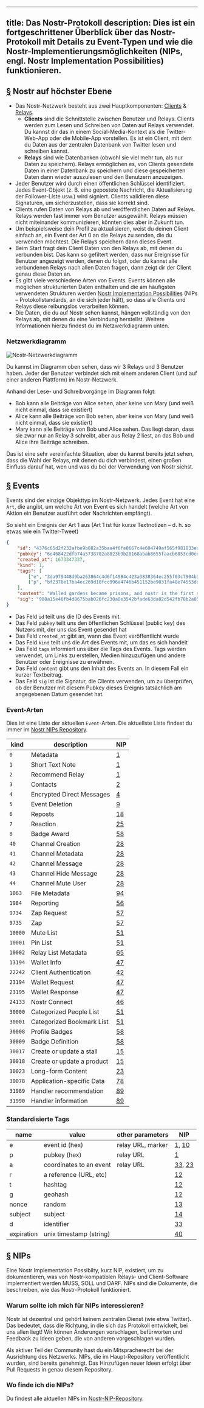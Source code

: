 ---
title: Das Nostr-Protokoll
description: Dies ist ein fortgeschrittener Überblick über das Nostr-Protokoll mit Details zu Event-Typen und wie die Nostr-Implementierungsmöglichkeiten (NIPs, engl. Nostr Implementation Possibilities) funktionieren.
-------------------------------------------------------------------------------------------------------------------------------------------------------------------------------------------------------------------------

## [§](#nostr-high-level) Nostr auf höchster Ebene

-   Das Nostr-Netzwerk besteht aus zwei Hauptkomponenten: [Clients](/de/clients) & [Relays](/de/relays).
    -   **Clients** sind die Schnittstelle zwischen Benutzer und Relays. Clients werden zum Lesen und Schreiben von Daten auf Relays verwendet. Du kannst dir das in einem Social-Media-Kontext als die Twitter-Web-App oder die Mobile-App vorstellen. Es ist ein Client, mit dem du Daten aus der zentralen Datenbank von Twitter lesen und schreiben kannst.
    -   **Relays** sind wie Datenbanken (obwohl sie viel mehr tun, als nur Daten zu speichern). Relays ermöglichen es, von Clients gesendete Daten in einer Datenbank zu speichern und diese gespeicherten Daten dann wieder auszulesen und den Benutzern anzuzeigen.
-   Jeder Benutzer wird durch einen öffentlichen Schlüssel identifiziert. Jedes Event-Objekt (z. B. eine gepostete Nachricht, die Aktualisierung der Follower-Liste usw.) wird signiert. Clients validieren diese Signaturen, um sicherzustellen, dass sie korrekt sind.
-   Clients rufen Daten von Relays ab und veröffentlichen Daten auf Relays. Relays werden fast immer vom Benutzer ausgewählt. Relays müssen nicht miteinander kommunizieren, könnten dies aber in Zukunft tun.
-   Um beispielsweise dein Profil zu aktualisieren, weist du deinen Client einfach an, ein Event der Art 0 an die Relays zu senden, die du verwenden möchtest. Die Relays speichern dann dieses Event.
-   Beim Start fragt dein Client Daten von den Relays ab, mit denen du verbunden bist. Das kann so gefiltert werden, dass nur Ereignisse für Benutzer angezeigt werden, denen du folgst, oder du kannst alle verbundenen Relays nach allen Daten fragen, dann zeigt dir der Client genau diese Daten an.
-   Es gibt viele verschiedene Arten von Events. Events können alle möglichen strukturierten Daten enthalten und die am häufigsten verwendeten Strukturen werden [Nostr Implementation Possibilities](#nips) (NIPs – Protokollstandards, an die sich jeder hält), so dass alle Clients und Relays diese reibungslos verarbeiten können.
-   Die Daten, die du auf Nostr sehen kannst, hängen vollständig von den Relays ab, mit denen du eine Verbindung herstellst. Weitere Informationen hierzu findest du im Netzwerkdiagramm unten.

### Netzwerkdiagramm

![Nostr-Netzwerkdiagramm](/images/nostr-network.webp)

Du kannst im Diagramm oben sehen, dass wir 3 Relays und 3 Benutzer haben. Jeder der Benutzer verbindet sich mit einem anderen Client (und auf einer anderen Plattform) im Nostr-Netzwerk.

Anhand der Lese- und Schreibvorgänge im Diagramm folgt:

-   Bob kann alle Beiträge von Alice sehen, aber keine von Mary (und weiß nicht einmal, dass sie existiert)
-   Alice kann alle Beiträge von Bob sehen, aber keine von Mary (und weiß nicht einmal, dass sie existiert)
-   Mary kann alle Beiträge von Bob und Alice sehen. Das liegt daran, dass sie zwar nur an Relay 3 schreibt, aber aus Relay 2 liest, an das Bob und Alice ihre Beiträge schreiben.

Das ist eine sehr vereinfachte Situation, aber du kannst bereits jetzt sehen, dass die Wahl der Relays, mit denen du dich verbindest, einen großen Einfluss darauf hat, wen und was du bei der Verwendung von Nostr siehst.

## [§](#events) Events

Events sind der einzige Objekttyp im Nostr-Netzwerk. Jedes Event hat eine `Art`, die angibt, um welche Art von Event es sich handelt (welche Art von Aktion ein Benutzer ausführt oder Nachrichten empfängt).

So sieht ein Ereignis der Art 1 aus (Art 1 ist für kurze Textnotizen – d. h. so etwas wie ein Twitter-Tweet)

```json
{
    "id": "4376c65d2f232afbe9b882a35baa4f6fe8667c4e684749af565f981833ed6a65",
    "pubkey": "6e468422dfb74a5738702a8823b9b28168abab8655faacb6853cd0ee15deee93",
    "created_at": 1673347337,
    "kind": 1,
    "tags": [
        ["e", "3da979448d9ba263864c4d6f14984c423a3838364ec255f03c7904b1ae77f206"],
        ["p", "bf2376e17ba4ec269d10fcc996a4746b451152be9031fa48e74553dde5526bce"]
    ],
    "content": "Walled gardens became prisons, and nostr is the first step towards tearing down the prison walls.",
    "sig": "908a15e46fb4d8675bab026fc230a0e3542bfade63da02d542fb78b2a8513fcd0092619a2c8c1221e581946e0191f2af505dfdf8657a414dbca329186f009262"
}
```

-   Das Feld `id` teilt uns die ID des Events mit.
-   Das Feld `pubkey` teilt uns den öffentlichen Schlüssel (public key) des Nutzers mit, der uns das Event gesendet hat
-   Das Feld `created_at` gibt an, wann das Event veröffentlicht wurde
-   Das Feld `kind` teilt uns die Art des Events mit, um das es sich handelt
-   Das Feld `tags` informiert uns über die Tags des Events. Tags werden verwendet, um Links zu erstellen, Medien hinzuzufügen und andere Benutzer oder Ereignisse zu erwähnen.
-   Das Feld `content` gibt uns den Inhalt des Events an. In diesem Fall ein kurzer Textbeitrag.
-   Das Feld `sig` ist die Signatur, die Clients verwenden, um zu überprüfen, ob der Benutzer mit diesem Pubkey dieses Ereignis tatsächlich am angegebenen Datum gesendet hat.

### Event-Arten

Dies ist eine Liste der aktuellen `Event`-Arten. Die aktuellste Liste findest du immer im [Nostr NIPs Repository](https://github.com/nostr-protocol/nips).

| kind    | description                | NIP                      |
| ------- | -------------------------- | ------------------------ |
| `0`     | Metadata                   | [1](https://nips.be/1)   |
| `1`     | Short Text Note            | [1](https://nips.be/1)   |
| `2`     | Recommend Relay            | [1](https://nips.be/1)   |
| `3`     | Contacts                   | [2](https://nips.be/2)   |
| `4`     | Encrypted Direct Messages  | [4](https://nips.be/4)   |
| `5`     | Event Deletion             | [9](https://nips.be/9)   |
| `6`     | Reposts                    | [18](https://nips.be/18) |
| `7`     | Reaction                   | [25](https://nips.be/25) |
| `8`     | Badge Award                | [58](https://nips.be/58) |
| `40`    | Channel Creation           | [28](https://nips.be/28) |
| `41`    | Channel Metadata           | [28](https://nips.be/28) |
| `42`    | Channel Message            | [28](https://nips.be/28) |
| `43`    | Channel Hide Message       | [28](https://nips.be/28) |
| `44`    | Channel Mute User          | [28](https://nips.be/28) |
| `1063`  | File Metadata              | [94](https://nips.be/94) |
| `1984`  | Reporting                  | [56](https://nips.be/56) |
| `9734`  | Zap Request                | [57](https://nips.be/57) |
| `9735`  | Zap                        | [57](https://nips.be/57) |
| `10000` | Mute List                  | [51](https://nips.be/51) |
| `10001` | Pin List                   | [51](https://nips.be/51) |
| `10002` | Relay List Metadata        | [65](https://nips.be/65) |
| `13194` | Wallet Info                | [47](https://nips.be/47) |
| `22242` | Client Authentication      | [42](https://nips.be/42) |
| `23194` | Wallet Request             | [47](https://nips.be/47) |
| `23195` | Wallet Response            | [47](https://nips.be/47) |
| `24133` | Nostr Connect              | [46](https://nips.be/46) |
| `30000` | Categorized People List    | [51](https://nips.be/51) |
| `30001` | Categorized Bookmark List  | [51](https://nips.be/51) |
| `30008` | Profile Badges             | [58](https://nips.be/58) |
| `30009` | Badge Definition           | [58](https://nips.be/58) |
| `30017` | Create or update a stall   | [15](https://nips.be/15) |
| `30018` | Create or update a product | [15](https://nips.be/15) |
| `30023` | Long-form Content          | [23](https://nips.be/23) |
| `30078` | Application-specific Data  | [78](https://nips.be/78) |
| `31989` | Handler recommendation     | [89](https://nips.be/89) |
| `31990` | Handler information        | [89](https://nips.be/89) |

### Standardisierte Tags

| name       | value                   | other parameters  | NIP                      |
| ---------- | ----------------------- | ----------------- | ------------------------ |
| e          | event id (hex)          | relay URL, marker | [1](01.md), [10](10.md)  |
| p          | pubkey (hex)            | relay URL         | [1](01.md)               |
| a          | coordinates to an event | relay URL         | [33](33.md), [23](23.md) |
| r          | a reference (URL, etc)  |                   | [12](12.md)              |
| t          | hashtag                 |                   | [12](12.md)              |
| g          | geohash                 |                   | [12](12.md)              |
| nonce      | random                  |                   | [13](13.md)              |
| subject    | subject                 |                   | [14](14.md)              |
| d          | identifier              |                   | [33](33.md)              |
| expiration | unix timestamp (string) |                   | [40](40.md)              |

## [§](#nips) NIPs

Eine Nostr Implementation Possibilty, kurz NIP, existiert, um zu dokumentieren, was von Nostr-kompatiblen Relays- und Client-Software implementiert werden MUSS, SOLL und DARF. NIPs sind die Dokumente, die beschreiben, wie das Nostr-Protokoll funktioniert.

### Warum sollte ich mich für NIPs interessieren?

Nostr ist dezentral und gehört keinem zentralen Dienst (wie etwa Twitter). Das bedeutet, dass die Richtung, in die sich das Protokoll entwickelt, bei uns allen liegt! Wir können Änderungen vorschlagen, befürworten und Feedback zu Ideen geben, die von anderen vorgeschlagen wurden.

Als aktiver Teil der Community hast du ein Mitspracherecht bei der Ausrichtung des Netzwerks. NIPs, die im Haupt-Repository veröffentlicht wurden, sind bereits genehmigt. Das Hinzufügen neuer Ideen erfolgt über Pull Requests in genau diesem Repository.

### Wo finde ich die NIPs?

Du findest alle aktuellen NIPs im [Nostr-NIP-Repository](https://github.com/nostr-protocol/nips).
